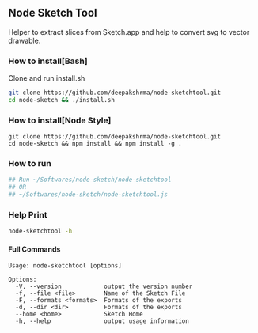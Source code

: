 ## Node Sketch Tool
Helper to extract slices from Sketch.app and help to convert svg to vector drawable.

### How to install[Bash]
Clone and run install.sh

```bash
git clone https://github.com/deepakshrma/node-sketchtool.git
cd node-sketch && ./install.sh
```
### How to install[Node Style]
```
git clone https://github.com/deepakshrma/node-sketchtool.git
cd node-sketch && npm install && npm install -g .
```
### How to run
```bash
## Run ~/Softwares/node-sketch/node-sketchtool
## OR
## ~/Softwares/node-sketch/node-sketchtool.js
```
### Help Print
```bash
node-sketchtool -h
```
#### Full Commands
```
Usage: node-sketchtool [options]

Options:
  -V, --version            output the version number
  -f, --file <file>        Name of the Sketch File
  -F, --formats <formats>  Formats of the exports
  -d, --dir <dir>          Formats of the exports
  --home <home>            Sketch Home
  -h, --help               output usage information
```